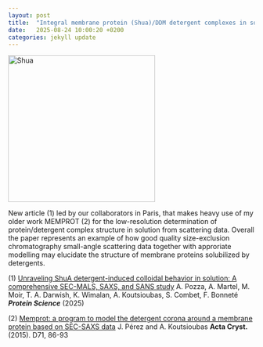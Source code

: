 ```yaml
---
layout: post
title:  "Integral membrane protein (Shua)/DDM detergent complexes in solution (article)."
date:   2025-08-24 10:00:20 +0200
categories: jekyll update
---
```



<img src="{{site.baseurl}}/assets/Shua_dDm.jpg" alt="Shua" width="300"/>

New article (1) led by our collaborators in Paris, that makes heavy use of my older work MEMPROT (2) for the low-resolution determination of protein/detergent complex structure in solution from scattering data. Overall the paper represents an example of how good quality size-exclusion chromatography small-angle scattering data together with approriate modelling may elucidate the structure of membrane proteins solubilized by detergents.


(1) [Unraveling ShuA detergent-induced colloidal behavior in solution: A comprehensive SEC-MALS, SAXS, and SANS study](https://doi.org/10.1002/pro.70258) A. Pozza, A. Martel, M. Moir, T. A. Darwish, K. Wimalan, A. Koutsioubas, S. Combet, F. Bonneté ***Protein Science*** (2025)

(2) [Memprot: a program to model the detergent corona around a membrane protein based on SEC-SAXS data](http://scripts.iucr.org/cgi-bin/paper?ba5222) J. Pérez and A. Koutsioubas **Acta Cryst.** (2015). D71, 86-93


